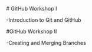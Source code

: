 \# GitHub Workshop I

-Introduction to Git and GitHub



\#GitHub Workshop II

-Creating and Merging Branches

